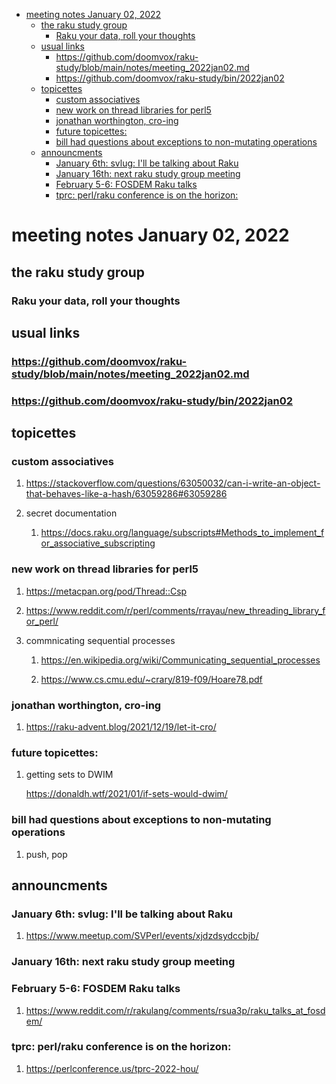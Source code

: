 - [meeting notes January 02, 2022](#orgd950131)
  - [the raku study group](#org630f463)
    - [Raku your data, roll your thoughts](#orgb759a27)
  - [usual links](#orged3b3b4)
    - [<https://github.com/doomvox/raku-study/blob/main/notes/meeting_2022jan02.md>](#org16cb2e5)
    - [<https://github.com/doomvox/raku-study/bin/2022jan02>](#org55f2b2f)
  - [topicettes](#orgc64bcf7)
    - [custom associatives](#org1553ae9)
    - [new work on thread libraries for perl5](#orge969acb)
    - [jonathan worthington, cro-ing](#org180dc5f)
    - [future topicettes:](#orga24abea)
    - [bill had questions about exceptions to non-mutating operations](#org61e384b)
  - [announcments](#orgf77905e)
    - [January 6th: svlug: I'll be talking about Raku](#org3ed24e7)
    - [January 16th: next raku study group meeting](#org82ec1d8)
    - [February 5-6: FOSDEM Raku talks](#org845ce3b)
    - [tprc: perl/raku conference is on the horizon:](#org79b902f)


<a id="orgd950131"></a>

# meeting notes January 02, 2022


<a id="org630f463"></a>

## the raku study group


<a id="orgb759a27"></a>

### Raku your data, roll your thoughts


<a id="orged3b3b4"></a>

## usual links


<a id="org16cb2e5"></a>

### <https://github.com/doomvox/raku-study/blob/main/notes/meeting_2022jan02.md>


<a id="org55f2b2f"></a>

### <https://github.com/doomvox/raku-study/bin/2022jan02>


<a id="orgc64bcf7"></a>

## topicettes


<a id="org1553ae9"></a>

### custom associatives

1.  <https://stackoverflow.com/questions/63050032/can-i-write-an-object-that-behaves-like-a-hash/63059286#63059286>

2.  secret documentation

    1.  <https://docs.raku.org/language/subscripts#Methods_to_implement_for_associative_subscripting>


<a id="orge969acb"></a>

### new work on thread libraries for perl5

1.  <https://metacpan.org/pod/Thread::Csp>

2.  <https://www.reddit.com/r/perl/comments/rrayau/new_threading_library_for_perl/>

3.  commnicating sequential processes

    1.  <https://en.wikipedia.org/wiki/Communicating_sequential_processes>
    
    2.  <https://www.cs.cmu.edu/~crary/819-f09/Hoare78.pdf>


<a id="org180dc5f"></a>

### jonathan worthington, cro-ing

1.  <https://raku-advent.blog/2021/12/19/let-it-cro/>


<a id="orga24abea"></a>

### future topicettes:

1.  getting sets to DWIM

    <https://donaldh.wtf/2021/01/if-sets-would-dwim/>


<a id="org61e384b"></a>

### bill had questions about exceptions to non-mutating operations

1.  push, pop


<a id="orgf77905e"></a>

## announcments


<a id="org3ed24e7"></a>

### January 6th: svlug: I'll be talking about Raku

1.  <https://www.meetup.com/SVPerl/events/xjdzdsydccbjb/>


<a id="org82ec1d8"></a>

### January 16th: next raku study group meeting


<a id="org845ce3b"></a>

### February 5-6: FOSDEM Raku talks

1.  <https://www.reddit.com/r/rakulang/comments/rsua3p/raku_talks_at_fosdem/>


<a id="org79b902f"></a>

### tprc: perl/raku conference is on the horizon:

1.  <https://perlconference.us/tprc-2022-hou/>
